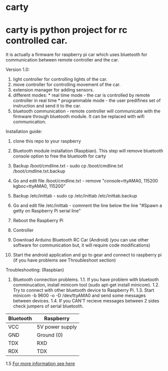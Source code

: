 # carty

# carty is python project for rc controlled car.
It is actually a firmware for raspberry pi car
which uses bluetooth for communication between remote controller and the car.

Version 1.0:
  1. light controller for controlling lights of the car.
  2. move controller for controlling movement of the car.
  3. extension manager for adding sensors.
  4. different modes:
    * real time mode - the car is controlled by remote controller in real time
    * programmable mode - the user predifines set of instruction and send it to the car.
  5. bluetooth communication - remote controller will communicate with the
        firmware through bluetooth module. It can be replaced with wifi communication.


Installation guide:
1. clone this repo to your raspberry

2. Bluetooth module installation (Raspbian).
   This step will remove bluetooth console option to free the bluetooth for carty
  1. Backup /boot/cmdline.txt - sudo cp /boot/cmdline.txt /boot/cmdline.txt.backup
  2. Go and edit file /boot/cmdline.txt - remove "console=ttyAMA0, 115200 kgboc=ttyAMA0, 115200"
  3. Backup /etc/inittab - sudo cp /etc/inittab /etc/inittab.backup
  4. Go and edit file /etc/inittab -
     comment the line below the line "#Spawn a getty on Raspberry Pi serial line"
  5. Reboot the Raspberry Pi

3. Controller
  1. Download Arduino Bluetooth RC Car (Android) (you can use other software
        for communication but, it will require code modifications)
  2. Start the android application and go to gear and connect to raspberry pi
     (if you have problems see Throubleshoot section)


Troubleshooting: (Raspbian)
  1. Bluetooth connection problems.
    1.1. If you have problem with bluetooth comminucation, install minicom tool (sudo apt-get install minicom).
    1.2. Try to connect with other bluetooth device to Raspberry Pi.
    1.3. Start minicom -b 9600 -o -D /dev/ttyAMA0 and send some messages between devices.
    1.4. If you CAN'T recieve messages between 2 sides check jumpers of serial bluetooth.

Bluetooth | Raspberry 
--------- | -----------------
VCC       | 5V power supply
GND       | Ground (0)
TDX       | RXD
RDX       | TDX

  1.5 [For more information see here](http://blog.miguelgrinberg.com/post/a-cheap-bluetooth-serial-port-for-your-raspberry-pi)


